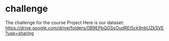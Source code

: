 # challenge
The challenge for the course Project
Here is our dataset: https://drive.google.com/drive/folders/0B9EPbQGSsOudREI5ck9nbUZkSVE?usp=sharing
